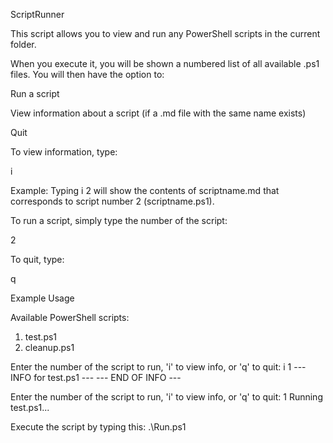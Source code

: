 ScriptRunner

This script allows you to view and run any PowerShell scripts in the current folder.

When you execute it, you will be shown a numbered list of all available .ps1 files. You will then have the option to:

Run a script

View information about a script (if a .md file with the same name exists)

Quit

To view information, type:

i <number>

Example:
Typing i 2 will show the contents of scriptname.md that corresponds to script number 2 (scriptname.ps1).

To run a script, simply type the number of the script:

2

To quit, type:

q

Example Usage

Available PowerShell scripts:
1. test.ps1
2. cleanup.ps1

Enter the number of the script to run, 'i' to view info, or 'q' to quit: i 1
--- INFO for test.ps1 ---
<Markdown info from test.md appears here>
--- END OF INFO ---

Enter the number of the script to run, 'i' to view info, or 'q' to quit: 1
Running test.ps1...


Execute the script by typing this:
.\Run.ps1